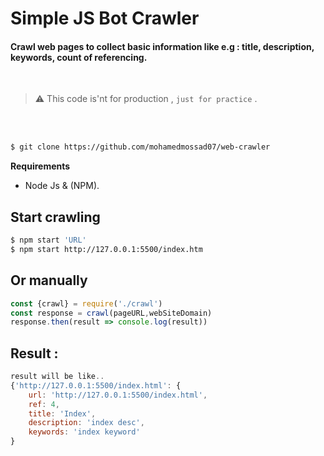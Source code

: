 # Simple JS Bot Crawler 

#### Crawl web pages to collect basic information like e.g : title, description, keywords, count of referencing.
<br>

> ⚠️ This code is'nt for production , `just for practice` .
<br>
<br>

```bash
$ git clone https://github.com/mohamedmossad07/web-crawler
```

**Requirements**
- Node Js & (NPM).

##  Start crawling
 
```bash
$ npm start 'URL'
$ npm start http://127.0.0.1:5500/index.htm
```

## Or manually 
```javascript
const {crawl} = require('./crawl')
const response = crawl(pageURL,webSiteDomain)
response.then(result => console.log(result))
```

## Result :

```javascript
result will be like..
{'http://127.0.0.1:5500/index.html': {
    url: 'http://127.0.0.1:5500/index.html',
    ref: 4,
    title: 'Index',
    description: 'index desc',
    keywords: 'index keyword'
}
```
